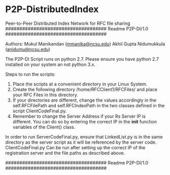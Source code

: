 # P2P-DistributedIndex
Peer-to-Peer Distributed Index Network for RFC file sharing
#################################### Readme P2P-DI/1.0 ####################################

Authors:
Mukul Manikandan (mmanika@ncsu.edu)
Akhil Gupta Nidumukkula (anidumu@ncsu.edu)

The P2P-DI Script runs on python 2.7. Please ensure you have python 2.7 installed on your system an not python 3.x.

Steps to run the scripts:
1. Place the scripts at a convenient directory in your Linux System. 
2. Create the following directory /home/RFCClient1/RFCFiles/ and place your RFC Files in this directory. 
3. If your directories are different, change the values accordingly in the  self.RFCFilePath and self.RFCIndexPath in the two classes defined in the script ClientCodeFinal.py.
4. Remember to change the Server Address if your Rs Server IP is different. You can do so by entering the correct IP in the __init__ function variables of the Client() class.


In order to run ServerCodeFinal.py, ensure that LinkedList.py is in the same directory as the server script as it will be referenced by the server code.
ClientCodeFinal.py Can be run after setting up the correct IP of the registration server and the file paths as described above. 

#################################### Readme P2P-DI/1.0 ####################################
